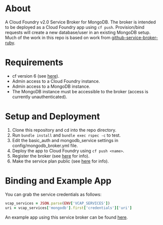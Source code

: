 # About
A Cloud Foundry v2.0 Service Broker for MongoDB. The broker is intended to be deployed as a Cloud Foundry app using ```cf push```. Provision/bind requests will create a new database/user in an existing MongoDB setup. Much of the work in this repo is based on work from [github-service-broker-ruby](https://github.com/cloudfoundry-samples/github-service-broker-ruby).

# Requirements
* cf version 6 (see [here](http://docs.gopivotal.com/pivotalcf/devguide/installcf/install-go-cli.html)).
* Admin access to a Cloud Foundry instance.
* Admin access to a MongoDB instance.
* The MongoDB instance must be accessible to the broker (access is currently unauthenticated).

# Setup and Deployment
1. Clone this repository and cd into the repo directory.
2. Run ```bundle install``` and ```bundle exec rspec -c``` to test.
3. Edit the basic_auth and mongodb_service settings in config/mongodb_broker.yml file.
4. Deploy the app to Cloud Foundry using ```cf push <name>```.
5. Register the broker (see [here](http://docs.cloudfoundry.org/services/managing-service-brokers.html#register-broker) for info).
6. Make the service plan public (see [here](http://docs.cloudfoundry.org/services/access-control.html#make-plans-public) for info).

# Binding and Example App
You can grab the service credentials as follows:
```ruby
vcap_services = JSON.parse(ENV['VCAP_SERVICES'])
uri = vcap_services['mongodb'].first['credentials']['uri']
```
An example app using this service broker can be found [here](https://github.com/teddyking/cakes).
